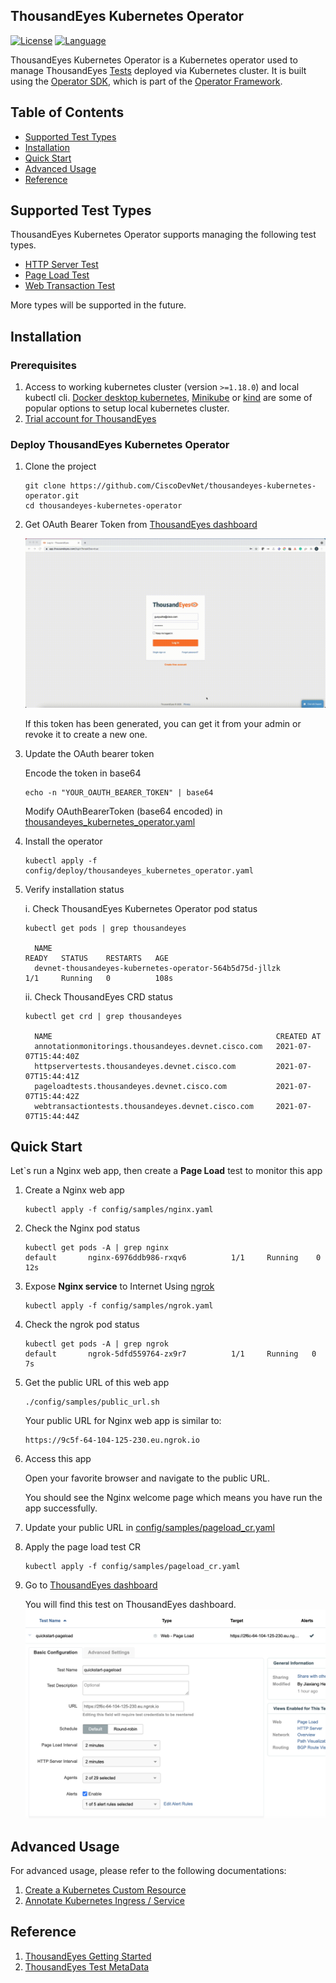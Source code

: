 ## ThousandEyes Kubernetes Operator
[![License](https://img.shields.io/badge/license-Apache%202-4EB1BA.svg)](https://www.apache.org/licenses/LICENSE-2.0.html)
[![Language](https://img.shields.io/badge/Language-Go-blue.svg)](https://golang.org/)

ThousandEyes Kubernetes Operator is a Kubernetes operator used to manage ThousandEyes [Tests](https://developer.thousandeyes.com/v6/tests/) deployed via Kubernetes cluster.
It is built using the [Operator SDK](https://github.com/operator-framework/operator-sdk), which is part of the [Operator Framework](https://github.com/operator-framework/).

## Table of Contents
* [Supported Test Types](#supported-test-types)
* [Installation](#installation)
* [Quick Start](#quick-start)
* [Advanced Usage](#advanced-usage)
* [Reference](#reference)

## Supported Test Types
ThousandEyes Kubernetes Operator supports managing the following test types.
- [HTTP Server Test](https://docs.thousandeyes.com/product-documentation/internet-and-wan-monitoring/tests/http-server-tests)
- [Page Load Test](https://docs.thousandeyes.com/product-documentation/browser-synthetics/page-load-tests)
- [Web Transaction Test](https://docs.thousandeyes.com/product-documentation/browser-synthetics/transaction-tests)

More types will be supported in the future.

## Installation

### Prerequisites
1. Access to working kubernetes cluster (version `>=1.18.0`) and local kubectl cli. [Docker desktop kubernetes](https://docs.docker.com/desktop/kubernetes/), [Minikube](https://minikube.sigs.k8s.io/docs/start/) or [kind](https://kind.sigs.k8s.io/) are some of popular options to setup local kubernetes cluster.
2. [Trial account for ThousandEyes](https://www.thousandeyes.com/lps/network-monitoring/#lps-free-trial)

### Deploy ThousandEyes Kubernetes Operator

1. Clone the project
   ```
   git clone https://github.com/CiscoDevNet/thousandeyes-kubernetes-operator.git
   cd thousandeyes-kubernetes-operator
   ```

2. Get OAuth Bearer Token from [ThousandEyes dashboard](https://app.thousandeyes.com/login)

   ![OAuth Bearer Token](./docs/thousandeyes_token.gif)

   If this token has been generated, you can get it from your admin or revoke it to create a new one. 

3. Update the OAuth bearer token

   Encode the token in base64
   ```
   echo -n "YOUR_OAUTH_BEARER_TOKEN" | base64
   ```

   Modify OAuthBearerToken (base64 encoded) in [thousandeyes_kubernetes_operator.yaml](./config/deploy/thousandeyes_kubernetes_operator.yaml#L7)

4. Install the operator
   ```
   kubectl apply -f config/deploy/thousandeyes_kubernetes_operator.yaml
   ```

5. Verify installation status

   i. Check ThousandEyes Kubernetes Operator pod status
   ```
   kubectl get pods | grep thousandeyes
   
     NAME                                                            READY   STATUS    RESTARTS   AGE
     devnet-thousandeyes-kubernetes-operator-564b5d75d-jllzk         1/1     Running   0          108s
   ```
   ii. Check ThousandEyes CRD status
   ```
   kubectl get crd | grep thousandeyes
   
     NAME                                                  CREATED AT
     annotationmonitorings.thousandeyes.devnet.cisco.com   2021-07-07T15:44:40Z
     httpservertests.thousandeyes.devnet.cisco.com         2021-07-07T15:44:41Z
     pageloadtests.thousandeyes.devnet.cisco.com           2021-07-07T15:44:42Z
     webtransactiontests.thousandeyes.devnet.cisco.com     2021-07-07T15:44:44Z 
   ```

## Quick Start

Let`s run a Nginx web app, then create a **Page Load** test to monitor this app

1. Create a Nginx web app
   ```
   kubectl apply -f config/samples/nginx.yaml
   ```
2. Check the Nginx pod status
   ```
   kubectl get pods -A | grep nginx
   default       nginx-6976ddb986-rxqv6          1/1     Running    0        12s
   ```
3. Expose **Nginx service** to Internet Using [ngrok](https://ngrok.com/)
   ```
   kubectl apply -f config/samples/ngrok.yaml  
   ```
4. Check the ngrok pod status
   ```
   kubectl get pods -A | grep ngrok
   default       ngrok-5dfd559764-zx9r7          1/1     Running   0         7s
   ```
5. Get the public URL of this web app
   ```
   ./config/samples/public_url.sh
   ```
   Your public URL for Nginx web app is similar to:
   ```
   https://9c5f-64-104-125-230.eu.ngrok.io
   ```
6. Access this app

   Open your favorite browser and navigate to the public URL.

   You should see the Nginx welcome page which means you have run the app successfully.

7. Update your public URL in [config/samples/pageload_cr.yaml](./config/samples/pageload_cr.yaml#L6)
8. Apply the page load test CR
   ```
   kubectl apply -f config/samples/pageload_cr.yaml
   ```
9. Go to [ThousandEyes dashboard](https://app.thousandeyes.com/settings/tests/?tab=settings)

   You will find this test on ThousandEyes dashboard.
   ![Page Load Test](./docs/pageload-test.png)

## Advanced Usage
For advanced usage, please refer to the following documentations:
1. [Create a Kubernetes Custom Resource](./docs/custom_resource.md)
2. [Annotate Kubernetes Ingress / Service](./docs/annotations.md)

## Reference
1. [ThousandEyes Getting Started](https://docs.thousandeyes.com/product-documentation/getting-started)
2. [ThousandEyes Test MetaData](https://developer.thousandeyes.com/v6/tests/#/test_metadata)












